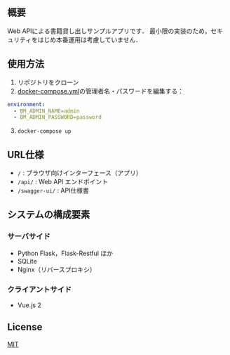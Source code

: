 ## 概要
Web APIによる書籍貸し出しサンプルアプリです．
最小限の実装のため，セキュリティをはじめ本番運用は考慮していません．


## 使用方法
1. リポジトリをクローン
2. [docker-compose.yml](docker-compose.yml)の管理者名・パスワードを編集する：
``` yaml
environment:
  - BM_ADMIN_NAME=admin
  - BM_ADMIN_PASSWORD=password
```
3. `docker-compose up`

## URL仕様
- `/` : ブラウザ向けインターフェース（アプリ）
- `/api/` : Web API エンドポイント
- `/swagger-ui/` : API仕様書


## システムの構成要素
### サーバサイド
- Python Flask，Flask-Restful ほか
- SQLite
- Nginx（リバースプロキシ）

### クライアントサイド
- Vue.js 2

## License

[MIT](https://github.com/mrcdr/book_manager/blob/main/LICENSE)
